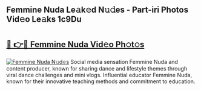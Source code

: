 ## Femmine Nuda Le𝚊k𝚎d N𝚞𝚍es - Part-iri Photos Vid𝚎o Le𝚊ks 1c9Du

# <h2><a href="http://fbdbm69.evod.top/?m=Femmine+Nuda">🔗 👉🔴 Femmine Nuda Vid𝚎o Ph𝚘t𝚘s</a></h2>

[![Femmine Nuda N𝚞d𝚎s](https://i.imgur.com/8V9OHl7.gif)](http://fbdbm69.evod.top/?m=Femmine+Nuda)
Social media sensation Femmine Nuda and content producer, known for sharing dance and lifestyle themes through viral dance challenges and mini vlogs. Influential educator Femmine Nuda, known for their innovative teaching methods and commitment to education. 
